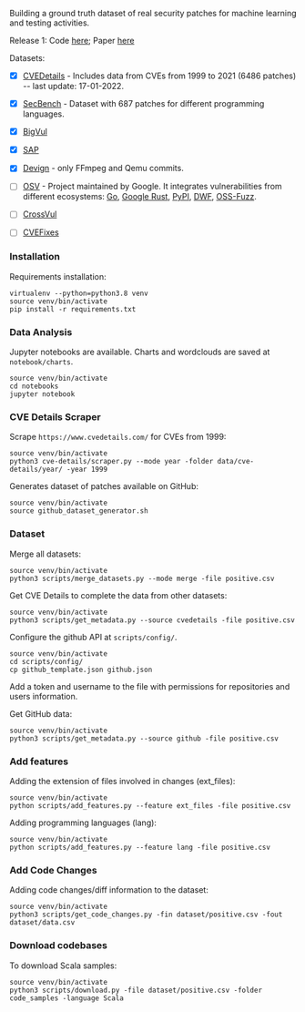 
Building a ground truth dataset of real security patches for machine learning and testing activities.

Release 1: Code [here](https://github.com/TQRG/security-patches-dataset/tree/3d974be51e955b211c02a16b520cc5c7a10704ae); Paper [here](https://arxiv.org/abs/2110.09635)

Datasets:
- [X] [CVEDetails](https://www.cvedetails.com/) - Includes data from CVEs from 1999 to 2021 (6486 patches) -- last update: 17-01-2022.
- [X] [SecBench](https://github.com/TQRG/secbench) - Dataset with 687 patches for different programming languages.
- [X] [BigVul](https://github.com/ZeoVan/MSR_20_Code_vulnerability_CSV_Dataset)
- [X] [SAP](https://github.com/SAP/project-kb/tree/master/MSR2019)
- [X] [Devign](https://sites.google.com/view/devign) - only FFmpeg and Qemu commits.
- [ ] [OSV](https://osv.dev/) - Project maintained by Google. It integrates vulnerabilities from 
different ecosystems: 
[Go](https://github.com/golang/vulndb), [Google Rust](https://github.com/RustSec/advisory-db), [PyPI](https://github.com/pypa/advisory-db), [DWF](https://github.com/distributedweaknessfiling/dwflist), [OSS-Fuzz](https://github.com/google/oss-fuzz-vulns).
- [ ] [CrossVul](https://dimitro.gr/assets/papers/NDLM21.pdf)
- [ ] [CVEFixes](https://arxiv.org/pdf/2107.08760.pdf)


### Installation

Requirements installation:

```
virtualenv --python=python3.8 venv
source venv/bin/activate
pip install -r requirements.txt
```

### Data Analysis 

Jupyter notebooks are available. Charts and wordclouds are saved at `notebook/charts`.

```
source venv/bin/activate
cd notebooks
jupyter notebook
```

### CVE Details Scraper

Scrape `https://www.cvedetails.com/` for CVEs from 1999:
```
source venv/bin/activate
python3 cve-details/scraper.py --mode year -folder data/cve-details/year/ -year 1999
```

Generates dataset of patches available on GitHub:
```
source venv/bin/activate
source github_dataset_generator.sh
```




<!-- Clean cve_details data:
```
source venv/bin/activate
cd scraper
python3 clean_data.py -file cve_details.csv
``` -->

### Dataset

Merge all datasets:
```
source venv/bin/activate
python3 scripts/merge_datasets.py --mode merge -file positive.csv
```

Get CVE Details to complete the data from other datasets:
```
source venv/bin/activate
python3 scripts/get_metadata.py --source cvedetails -file positive.csv
```

Configure the github API at `scripts/config/`. 
```
source venv/bin/activate
cd scripts/config/
cp github_template.json github.json
```

Add a token and username to the file with permissions for repositories and users information.

Get GitHub data: 
```
source venv/bin/activate
python3 scripts/get_metadata.py --source github -file positive.csv
```

### Add features

Adding the extension of files involved in changes (ext_files):
```
source venv/bin/activate
python scripts/add_features.py --feature ext_files -file positive.csv
```

Adding programming languages (lang):
```
source venv/bin/activate
python scripts/add_features.py --feature lang -file positive.csv
```

### Add Code Changes

Adding code changes/diff information to the dataset:
```
source venv/bin/activate
python3 scripts/get_code_changes.py -fin dataset/positive.csv -fout dataset/data.csv
```

### Download codebases

To download Scala samples:

```
source venv/bin/activate
python3 scripts/download.py -file dataset/positive.csv -folder code_samples -language Scala
```
